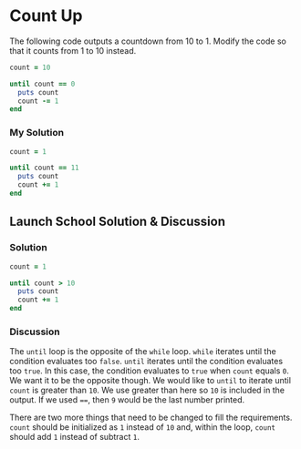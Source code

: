# Count Up
The following code outputs a countdown from 10 to 1. Modify the code so that it counts from 1 to 10 instead.

```rb
count = 10

until count == 0
  puts count
  count -= 1
end 
```

### My Solution

```rb 
count = 1

until count == 11
  puts count
  count += 1
end
```

## Launch School Solution & Discussion
### Solution

```rb 
count = 1

until count > 10
  puts count
  count += 1
end
```

### Discussion

The `until` loop is the opposite of the `while` loop. `while` iterates until the condition evaluates too `false`. `until` iterates until the condition evaluates too `true`. In this case, the condition evaluates to `true` when `count` equals `0`. We want it to be the opposite though. We would like to `until` to iterate until `count` is greater than `10`. We use greater than here so `10` is included in the output. If we used `==`, then `9` would be the last number printed.

There are two more things that need to be changed to fill the requirements. `count` should be initialized as `1` instead of `10` and, within the loop, `count` should add `1` instead of subtract `1`.
